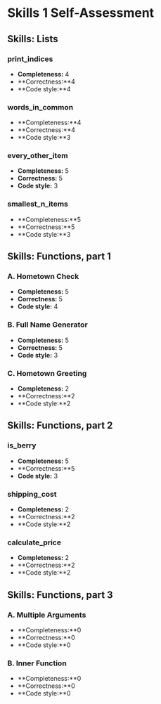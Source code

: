 # Skills 1 Self-Assessment

<!-- Enter your scores below!

For example:

### print_indices

* **Completeness:** 5
* **Correctness:** 5
* **Code style:** 5
-->


## Skills: Lists

### print_indices

* **Completeness:** 4
* **Correctness:**4
* **Code style:**4


### words_in_common

* **Completeness:**4
* **Correctness:**4
* **Code style:**3


### every_other_item

* **Completeness:** 5
* **Correctness:** 5
* **Code style:** 3


### smallest_n_items

* **Completeness:**5
* **Correctness:**5
* **Code style:**3


## Skills: Functions, part 1

### A. Hometown Check

* **Completeness:** 5
* **Correctness:** 5
* **Code style:** 4


### B. Full Name Generator

* **Completeness:** 5
* **Correctness:** 5
* **Code style:** 3


### C. Hometown Greeting

* **Completeness:** 2
* **Correctness:**2
* **Code style:**2


## Skills: Functions, part 2

### is_berry

* **Completeness:** 5
* **Correctness:**5
* **Code style:** 3


### shipping_cost

* **Completeness:** 2
* **Correctness:**2
* **Code style:**2


### calculate_price

* **Completeness:** 2
* **Correctness:**2
* **Code style:**2


## Skills: Functions, part 3

### A. Multiple Arguments

* **Completeness:**0
* **Correctness:**0
* **Code style:**0


### B. Inner Function

* **Completeness:**0
* **Correctness:**0
* **Code style:**0

